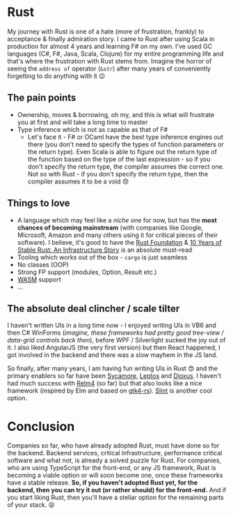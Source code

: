 # Rust

My journey with Rust is one of a hate (more of frustration, frankly) to acceptance & finally admiration story. I came to Rust after using Scala in production for almost 4 years and learning F# on my own. I've used GC languages (C#, F#, Java, Scala, Clojure) for my entire programming life and that's where the frustration with Rust stems from. Imagine the horror of seeing the `address of` operator (`&str`) after many years of conveniently forgetting to do anything with it 😉

## The pain points

- Ownership, moves & borrowing, oh my, and this is what will frustrate you at first and will take a long time to master
- Type inference which is not as capable as that of F#
    - Let's face it - F# or OCaml have the best type inference engines out there (you don't need to specify the types of function parameters or the return type). Even Scala is able to figure out the return type of the function based on the type of the last expression - so if you don't specify the return type, the compiler assumes the correct one. Not so with Rust - if you don't specify the return type, then the compiler assumes it to be a void 😞

## Things to love

- A language which may feel like a *niche* one for now, but has the **most chances of becoming mainstream** (with companies like Google, Microsoft, Amazon and many others using it for critical pieces of their software). I believe, it's good to have the [Rust Foundation](https://rustfoundation.org/) & [10 Years of Stable Rust: An Infrastructure Story](https://rustfoundation.org/media/10-years-of-stable-rust-an-infrastructure-story/) is an absolute must-read
- Tooling which works out of the box - `cargo` is just seamless
- No classes (OOP)
- Strong FP support (modules, Option, Result etc.)
- [WASM](https://www.rust-lang.org/what/wasm) support
- ...

## The absolute deal clincher / scale tilter

I haven't written UIs in a long time now - I enjoyed writing UIs in VB6 and then C# WinForms (*imagine, these frameworks had pretty good tree-view / data-grid controls back then*), before WPF / Silverlight sucked the joy out of it. I also liked AngularJS (the very first version) but then React happened, I got involved in the backend and there was a slow mayhem in the JS land.

So finally, after many years, I am having fun writing UIs in Rust 😍 and the primary enablers so far have been [Sycamore](https://sycamore.dev/), [Leptos](https://leptos.dev/) and [Dioxus](https://dioxuslabs.com/). I haven't had much success with [Relm4](https://relm4.org/) (so far) but that also looks like a nice framework (inspired by Elm and based on [gtk4-rs](https://gtk-rs.org/)). [Slint](https://slint.dev/) is another cool option.

# Conclusion

Companies so far, who have already adopted Rust, must have done so for the backend. Backend services, critical infrastructure, performance critical software and what not, is already a solved puzzle for Rust. For companies, who are using TypeScript for the front-end, or any JS framework, Rust is becoming a viable option or will soon become one, once these frameworks have a stable release. **So, if you haven't adopted Rust yet, for the backend, then you can try it out (or rather should) for the front-end.** And if you start liking Rust, then you'll have a stellar option for the remaining parts of your stack. 😝
